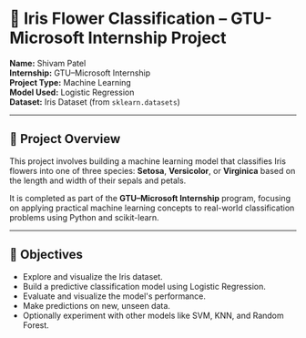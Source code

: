 # 🌸 Iris Flower Classification – GTU-Microsoft Internship Project

**Name:** Shivam Patel  
**Internship:** GTU–Microsoft Internship  
**Project Type:** Machine Learning  
**Model Used:** Logistic Regression  
**Dataset:** Iris Dataset (from `sklearn.datasets`)  

---

## 📌 Project Overview

This project involves building a machine learning model that classifies Iris flowers into one of three species: **Setosa**, **Versicolor**, or **Virginica** based on the length and width of their sepals and petals.

It is completed as part of the **GTU–Microsoft Internship** program, focusing on applying practical machine learning concepts to real-world classification problems using Python and scikit-learn.

---

## 🎯 Objectives

- Explore and visualize the Iris dataset.
- Build a predictive classification model using Logistic Regression.
- Evaluate and visualize the model's performance.
- Make predictions on new, unseen data.
- Optionally experiment with other models like SVM, KNN, and Random Forest.

